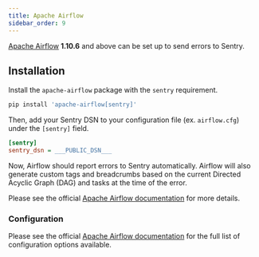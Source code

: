 ```yaml
---
title: Apache Airflow
sidebar_order: 9
---
```


[Apache Airflow](https://airflow.apache.org/) **1.10.6** and above can be set up to send errors to Sentry.

## Installation

Install the `apache-airflow` package with the `sentry` requirement.

```py
pip install 'apache-airflow[sentry]'
```

Then, add your Sentry DSN to your configuration file (ex. `airflow.cfg`) under the `[sentry]` field.

```ini
[sentry]
sentry_dsn = ___PUBLIC_DSN___
```

Now, Airflow should report errors to Sentry automatically. Airflow will also generate custom tags and breadcrumbs based on the current Directed Acyclic Graph (DAG) and tasks at the time of the error.

Please see the official [Apache Airflow documentation](https://airflow.apache.org/docs/stable/errors.html) for more details.

### Configuration

Please see the official [Apache Airflow documentation](https://airflow.apache.org/docs/stable/configurations-ref.html#sentry) for the full list of configuration options available.
